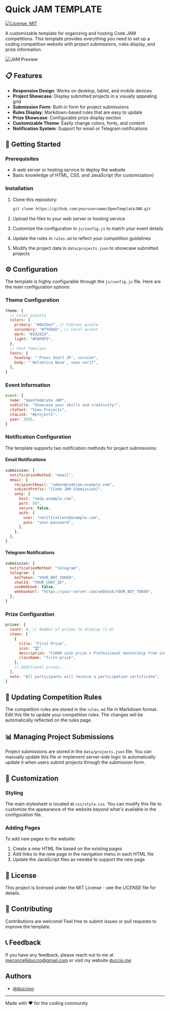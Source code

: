 # Quick JAM TEMPLATE

[![License: MIT](https://img.shields.io/badge/License-MIT-blue.svg)](https://opensource.org/licenses/MIT)

A customizable template for organizing and hosting Code JAM competitions. This template provides everything you need to set up a coding competition website with project submissions, rules display, and prize information.

![JAM Preview](assets/example.gif)

## 📋 Features

- **Responsive Design**: Works on desktop, tablet, and mobile devices
- **Project Showcase**: Display submitted projects in a visually appealing grid
- **Submission Form**: Built-in form for project submissions
- **Rules Display**: Markdown-based rules that are easy to update
- **Prize Showcase**: Configurable prize display section
- **Customizable Theme**: Easily change colors, fonts, and content
- **Notification System**: Support for email or Telegram notifications

## 🚀 Getting Started

### Prerequisites

- A web server or hosting service to deploy the website
- Basic knowledge of HTML, CSS, and JavaScript (for customization)

### Installation

1. Clone this repository:

   ```bash
   git clone https://github.com/yourusername/OpenTemplateJAM.git
   ```

2. Upload the files to your web server or hosting service

3. Customize the configuration in `js/config.js` to match your event details

4. Update the rules in `rules.md` to reflect your competition guidelines

5. Modify the project data in `data/projects.json` to showcase submitted projects

## ⚙️ Configuration

The template is highly configurable through the `js/config.js` file. Here are the main configuration options:

### Theme Configuration

```javascript
theme: {
  // Color palette
  colors: {
    primary: "#8a2be2", // Vibrant purple
    secondary: "#ff6b6b", // Coral accent
    dark: "#2d2d2d",
    light: "#F0F0F5",
  },
  // Font families
  fonts: {
    heading: "'Press Start 2P', cursive",
    body: "'Helvetica Neue', sans-serif",
  },
}
```

### Event Information

```javascript
event: {
  name: "OpenTemplate JAM",
  subtitle: "Showcase your skills and creativity!",
  ctaText: "View Projects",
  ctaLink: "#projects",
  year: 2025,
}
```

### Notification Configuration

The template supports two notification methods for project submissions:

#### Email Notifications

```javascript
submission: {
  notificationMethod: "email",
  email: {
    recipientEmail: "admin@codejam.example.com",
    subjectPrefix: "[Code JAM Submission]",
    smtp: {
      host: "smtp.example.com",
      port: 587,
      secure: false,
      auth: {
        user: "notifications@example.com",
        pass: "your-password",
      },
    },
  },
}
```

#### Telegram Notifications

```javascript
submission: {
  notificationMethod: "telegram",
  telegram: {
    botToken: "YOUR_BOT_TOKEN",
    chatId: "YOUR_CHAT_ID",
    useWebhook: false,
    webhookUrl: "https://your-server.com/webhook/YOUR_BOT_TOKEN",
  },
}
```

### Prize Configuration

```javascript
prizes: {
  count: 4, // Number of prizes to display (1-4)
  items: [
    {
      title: "First Prize",
      icon: "🏆",
      description: "€1000 cash prize + Professional mentorship from industry experts",
      className: "first-prize",
    },
    // Additional prizes...
  ],
  note: "All participants will receive a participation certificate",
}
```

## 📝 Updating Competition Rules

The competition rules are stored in the `rules.md` file in Markdown format. Edit this file to update your competition rules. The changes will be automatically reflected on the rules page.

## 📊 Managing Project Submissions

Project submissions are stored in the `data/projects.json` file. You can manually update this file or implement server-side logic to automatically update it when users submit projects through the submission form.

## 🔧 Customization

### Styling

The main stylesheet is located at `css/style.css`. You can modify this file to customize the appearance of the website beyond what's available in the configuration file.

### Adding Pages

To add new pages to the website:

1. Create a new HTML file based on the existing pages
2. Add links to the new page in the navigation menu in each HTML file
3. Update the JavaScript files as needed to support the new page

## 📄 License

This project is licensed under the MIT License - see the LICENSE file for details.

## 🤝 Contributing

Contributions are welcome! Feel free to submit issues or pull requests to improve the template.

## 📞 Feedback

If you have any feedback, please reach out to me at meconcelliduccio@gmail.com or visit my website
[duccio.me](https://duccio.me)

## Authors

- [@duccioo](https://github.com/Duccioo)

---

Made with ❤️ for the coding community
